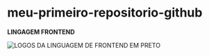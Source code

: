 # meu-primeiro-repositorio-github

**LINGAGEM FRONTEND** 

![LOGOS DA LINGUAGEM DE FRONTEND EM PRETO](https://skillicons.dev/icons?i=js,html,css,react)


[]()
